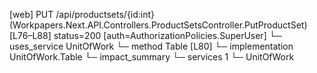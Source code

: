 [web] PUT /api/productsets/{id:int}  (Workpapers.Next.API.Controllers.ProductSetsController.PutProductSet)  [L76–L88] status=200 [auth=AuthorizationPolicies.SuperUser]
  └─ uses_service UnitOfWork
    └─ method Table [L80]
      └─ implementation UnitOfWork.Table
  └─ impact_summary
    └─ services 1
      └─ UnitOfWork

